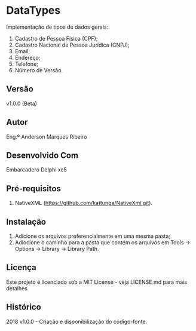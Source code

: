 # DataTypes

Implementação de tipos de dados gerais:
1. Cadastro de Pessoa Física (CPF);
2. Cadastro Nacional de Pessoa Jurídica (CNPJ);
3. Email;
4. Endereço;
5. Telefone;
6. Número de Versão.

## Versão

v1.0.0 (Beta)

## Autor

Eng.º Anderson Marques Ribeiro

## Desenvolvido Com

Embarcadero Delphi xe5

## Pré-requisitos

1. NativeXML (https://github.com/kattunga/NativeXml.git).

## Instalação

1. Adicione os arquivos preferencialmente em uma mesma pasta;
2. Adiocione o caminho para a pasta que contém os arquivos em Tools -> Options -> Library -> Library Path.

## Licença

Este projeto é licenciado sob a MIT License - veja LICENSE.md para mais detalhes

## Histórico

2018
v1.0.0 - Criação e disponibilização do código-fonte.
